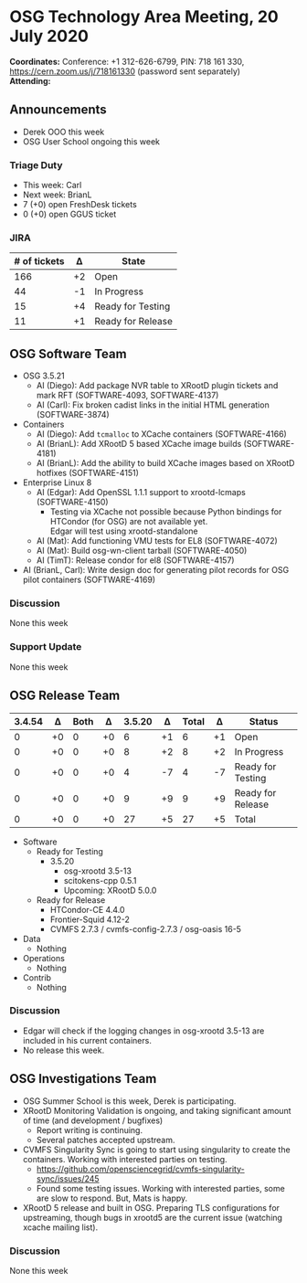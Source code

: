 # OSG Technology Area Meeting, 20 July 2020

**Coordinates:** Conference: +1 312-626-6799, PIN: 718 161 330, <https://cern.zoom.us/j/718161330> (password sent separately)  
**Attending:**   


## Announcements

-   Derek OOO this week
-   OSG User School ongoing this week


### Triage Duty

-   This week: Carl
-   Next week: BrianL
-   7 (+0) open FreshDesk tickets
-   0 (+0) open GGUS ticket


### JIRA

| # of tickets | &Delta; | State             |
|------------ |------- |----------------- |
| 166          | +2      | Open              |
| 44           | -1      | In Progress       |
| 15           | +4      | Ready for Testing |
| 11           | +1      | Ready for Release |


## OSG Software Team

-   OSG 3.5.21  
    -   AI (Diego): Add package NVR table to XRootD plugin tickets and mark RFT (SOFTWARE-4093, SOFTWARE-4137)
    -   AI (Carl): Fix broken cadist links in the initial HTML generation (SOFTWARE-3874)
-   Containers  
    -   AI (Diego): Add `tcmalloc` to XCache containers (SOFTWARE-4166)
    -   AI (BrianL): Add XRootD 5 based XCache image builds (SOFTWARE-4181)
    -   AI (BrianL): Add the ability to build XCache images based on XRootD hotfixes (SOFTWARE-4151)
-   Enterprise Linux 8  
    -   AI (Edgar): Add OpenSSL 1.1.1 support to xrootd-lcmaps (SOFTWARE-4150)  
        -   Testing via XCache not possible because Python bindings for HTCondor (for OSG) are not available yet.  
            Edgar will test using xrootd-standalone
    -   AI (Mat): Add functioning VMU tests for EL8 (SOFTWARE-4072)
    -   AI (Mat): Build osg-wn-client tarball (SOFTWARE-4050)
    -   AI (TimT): Release condor for el8 (SOFTWARE-4157)
-   AI (BrianL, Carl): Write design doc for generating pilot records for OSG pilot containers (SOFTWARE-4169)


### Discussion

None this week  


### Support Update

None this week  


## OSG Release Team

| 3.4.54 | &Delta; | Both | &Delta; | 3.5.20 | &Delta; | Total | &Delta; | Status            |
| ------ | ------- | ---- | ------- | ------ | ------- | ----- | ------- | ----------------- |
| 0      | +0      | 0    | +0      | 6      | +1      | 6     | +1      | Open              |
| 0      | +0      | 0    | +0      | 8      | +2      | 8     | +2      | In Progress       |
| 0      | +0      | 0    | +0      | 4      | -7      | 4     | -7      | Ready for Testing |
| 0      | +0      | 0    | +0      | 9      | +9      | 9     | +9      | Ready for Release |
| 0      | +0      | 0    | +0      | 27     | +5      | 27    | +5      | Total             |

-   Software  
    -   Ready for Testing  
        -   3.5.20  
            -   osg-xrootd 3.5-13
            -   scitokens-cpp 0.5.1
            -   Upcoming: XRootD 5.0.0
    -   Ready for Release  
        -   HTCondor-CE 4.4.0
        -   Frontier-Squid 4.12-2
        -   CVMFS 2.7.3 / cvmfs-config-2.7.3 / osg-oasis 16-5
-   Data  
    -   Nothing
-   Operations  
    -   Nothing
-   Contrib  
    -   Nothing


### Discussion

-   Edgar will check if the logging changes in osg-xrootd 3.5-13 are included in his current containers.
-   No release this week.


## OSG Investigations Team

-   OSG Summer School is this week, Derek is participating.
-   XRootD Monitoring Validation is ongoing, and taking significant amount of time (and development / bugfixes)  
    -   Report writing is continuing.
    -   Several patches accepted upstream.
-   CVMFS Singularity Sync is going to start using singularity to create the containers.  Working with interested parties on testing.  
    -   <https://github.com/opensciencegrid/cvmfs-singularity-sync/issues/245>
    -   Found some testing issues.  Working with interested parties, some are slow to respond.  But, Mats is happy.
-   XRootD 5 release and built in OSG.  Preparing TLS configurations for upstreaming, though bugs in xrootd5 are the current issue (watching xcache mailing list).


### Discussion

None this week
